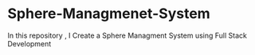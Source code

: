 # Sphere-Managmenet-System
In this repository , I Create a Sphere Managment System using Full Stack Development
